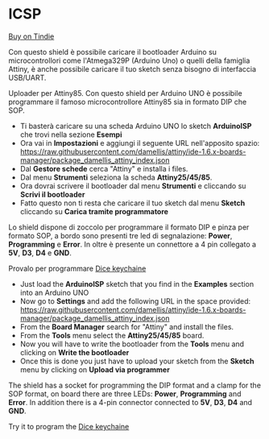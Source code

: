 # ICSP
[Buy on Tindie](https://www.tindie.com/products/chris_maker_/attiny85-uploader/)

Con questo shield è possibile caricare il bootloader Arduino su microcontrollori come l'Atmega329P (Arduino Uno) o quelli della famiglia Attiny, è anche possibile
caricare il tuo sketch senza bisogno di interfaccia USB/UART.


Uploader per Attiny85. Con questo shield per Arduino UNO è possibile programmare il famoso microcontrollore Attiny85 sia in formato DIP che SOP. 

- Ti basterà caricare su una scheda Arduino UNO lo sketch **ArduinoISP** che trovi nella sezione **Esempi** 
- Ora vai in **Impostazioni** e aggiungi il seguente URL nell'apposito spazio: 
https://raw.githubusercontent.com/damellis/attiny/ide-1.6.x-boards-manager/package_damellis_attiny_index.json
- Dal **Gestore schede** cerca "Attiny" e installa i files.
- Dal menu **Strumenti** seleziona la scheda **Attiny25/45/85**.
- Ora dovrai scrivere il bootloader dal menu **Strumenti** e cliccando su **Scrivi il bootloader**
- Fatto questo non ti resta che caricare il tuo sketch dal menu **Sketch** cliccando su **Carica tramite programmatore**

Lo shield dispone di zoccolo per programmare il formato DIP e pinza per formato SOP, a bordo sono presenti tre led di segnalazione: **Power**, **Programming** e **Error**. 
In oltre è presente un connettore a 4 pin collegato a **5V**, **D3**, **D4** e **GND**.


Provalo per programmare [Dice keychaine](https://www.tindie.com/products/chris_maker_/attiny85-keychain-dice/)


- Just load the **ArduinoISP** sketch that you find in the **Examples** section into an Arduino UNO
- Now go to **Settings** and add the following URL in the space provided:
https://raw.githubusercontent.com/damellis/attiny/ide-1.6.x-boards-manager/package_damellis_attiny_index.json
- From the **Board Manager** search for "Attiny" and install the files.
- From the **Tools** menu select the **Attiny25/45/85** board.
- Now you will have to write the bootloader from the **Tools** menu and clicking on **Write the bootloader**
- Once this is done you just have to upload your sketch from the **Sketch** menu by clicking on **Upload via programmer**



The shield has a socket for programming the DIP format and a clamp for the SOP format, on board there are three LEDs: **Power**, **Programming** and **Error**.
In addition there is a 4-pin connector connected to **5V**, **D3**, **D4** and **GND**.


Try it to program the [Dice keychaine](https://www.tindie.com/products/chris_maker_/attiny85-keychain-dice/)
